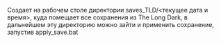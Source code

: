 Создает на рабочем столе директории saves_TLD/<текущее дата и время>, куда помещает все сохранения из The Long Dark, в дальнейшем эту директорию можно зайти и применить сохранение, запустив apply_save.bat
